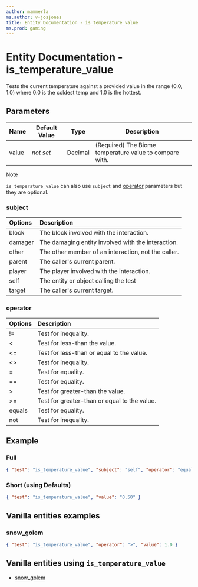 ```yaml
---
author: mammerla
ms.author: v-josjones
title: Entity Documentation - is_temperature_value
ms.prod: gaming
---
```


# Entity Documentation - is_temperature_value

Tests the current temperature against a provided value in the range (0.0, 1.0) where 0.0 is the coldest temp and 1.0 is the hottest.

## Parameters

|Name |Default Value  |Type  |Description  |
|---------|---------|---------|---------|
|value |*not set* |Decimal |(Required) The Biome temperature value to compare with. |

>[!Note]
>`is_temperature_value` can also use `subject` and [operator](../Definitions/NestedTables/operator.md) parameters but they are optional.

### subject

| Options| Description |
|:-----------|:-----------|
| block| The block involved with the interaction. |
| damager| The damaging entity involved with the interaction. |
| other| The other member of an interaction, not the caller. |
| parent| The caller's current parent. |
| player| The player involved with the interaction. |
| self| The entity or object calling the test |
| target| The caller's current target. |

### operator

| Options| Description |
|:-----------|:-----------|
| !=| Test for inequality. |
| <| Test for less-than the value. |
| <=| Test for less-than or equal to the value. |
| <>| Test for inequality. |
| =| Test for equality. |
| ==| Test for equality. |
| >| Test for greater-than the value. |
| >=| Test for greater-than or equal to the value. |
| equals| Test for equality. |
| not| Test for inequality. |

## Example

### Full

```json
{ "test": "is_temperature_value", "subject": "self", "operator": "equals", "value": "0.50" }
```

### Short (using Defaults)

```json
{ "test": "is_temperature_value", "value": "0.50" }
```

## Vanilla entities examples

### snow_golem

```json
{ "test": "is_temperature_value", "operator": ">", "value": 1.0 }
```

## Vanilla entities using `is_temperature_value`

- [snow_golem](../../../../Source/VanillaBehaviorPack_Snippets/entities/snow_golem.md)

